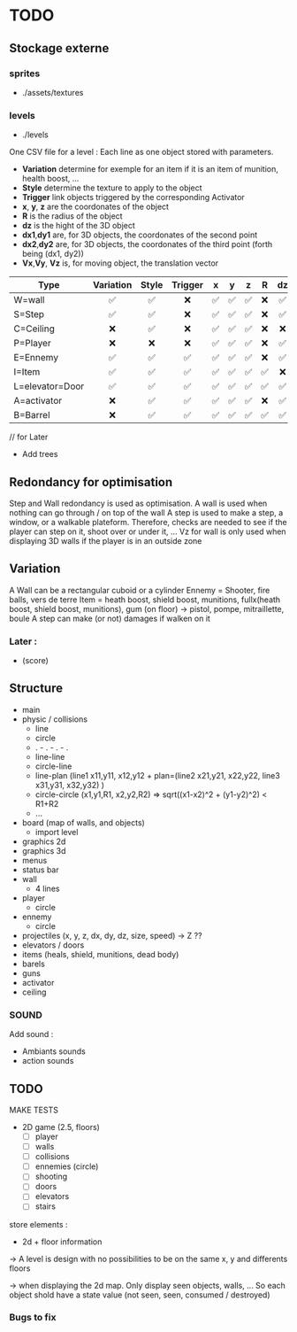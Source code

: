 # TODO

## Stockage externe

### sprites
  - ./assets/textures

### levels
  - ./levels

One CSV file for a level :
Each line as one object stored with parameters.

- **Variation** determine for exemple for an item if it is an item of munition, health boost, ...
- **Style** determine the texture to apply to the object
- **Trigger** link objects triggered by the corresponding Activator
- **x**, **y**, **z** are the coordonates of the object
- **R** is the radius of the object
- **dz** is the hight of the 3D object
- **dx1**,**dy1** are, for 3D objects, the coordonates of the second point
- **dx2**,**dy2** are, for 3D objects, the coordonates of the third point (forth being (dx1, dy2))
- **Vx**,**Vy**, **Vz** is, for moving object, the translation vector


|Type|Variation|Style|Trigger|x|y|z|R|dz|dx1|dy1|dx2|dy2|Vx|Vy|Vz|
|---|:---:|:---:|:---:|:---:|:---:|:---:|:---:|:---:|:---:|:---:|:---:|:---:|:---:|:---:|:---:|
|W=wall|✅|✅|❌|✅|✅|✅|❌|✅|✅|✅|✅|✅|❌|❌|❌|
|S=Step|✅|✅|❌|✅|✅|✅|❌|✅|✅|✅|✅|✅|❌|❌|❌|
|C=Ceiling|❌|✅|❌|✅|✅|✅|❌|❌|✅|✅|✅|✅|❌|❌|❌|
|P=Player|❌|❌|❌|✅|✅|✅|❌|✅|❌|❌|❌|❌|❌|❌|❌|
|E=Ennemy|✅|✅|✅|✅|✅|✅|❌|✅|❌|❌|❌|❌|❌|❌|❌|
|I=Item|✅|✅|✅|✅|✅|✅|✅|❌|❌|❌|❌|❌|❌|❌|❌|
|L=elevator=Door|✅|✅|✅|✅|✅|✅|✅|✅|✅|✅|✅|✅|✅|✅|✅
|A=activator|❌|✅|✅|✅|✅|✅|❌|✅|✅|✅|❌|❌|❌|❌|❌|
|B=Barrel|❌|✅|✅|✅|✅|✅|✅|✅|❌|❌|❌|❌|❌|❌|❌|

// for Later
- Add trees

## Redondancy for optimisation
Step and Wall redondancy is used as optimisation.
A wall is used when nothing can go through / on top of the wall
A step is used to make a step, a window, or a walkable plateform. Therefore, checks are needed to see if the player can step on it, shoot over or under it, ...
Vz for wall is only used when displaying 3D walls if the player is in an outside zone

## Variation
A Wall can be a rectangular cuboid or a cylinder
Ennemy = Shooter, fire balls, vers de terre
Item = heath boost, shield boost, munitions, 
 fullx(heath boost, shield boost, munitions),
 gum (on floor) -> pistol, pompe, mitraillette, boule
A step can make (or not) damages if walken on it

### Later :
- (score)

## Structure

- main
- physic / collisions
  - line
  - circle
  - . - . - . - .
  - line-line
  - circle-line
  - line-plan (line1 x11,y11, x12,y12 + plan=(line2 x21,y21, x22,y22, line3 x31,y31, x32,y32) )
  - circle-circle (x1,y1,R1, x2,y2,R2) => sqrt((x1-x2)^2 + (y1-y2)^2) < R1+R2
  - ...
- board (map of walls, and objects)
  - import level
- graphics 2d
- graphics 3d
- menus
- status bar
- wall
  - 4 lines
- player
  - circle
- ennemy
  - circle
- projectiles (x, y, z, dx, dy, dz, size, speed) -> Z ?? 
- elevators / doors
- items (heals, shield, munitions, dead body)
- barels
- guns
- activator
- ceiling

### SOUND

Add sound :
- Ambiants sounds
- action sounds

## TODO

MAKE TESTS

- 2D game (2.5, floors)
  - [ ] player
  - [ ] walls
  - [ ] collisions
  - [ ] ennemies (circle)
  - [ ] shooting
  - [ ] doors
  - [ ] elevators
  - [ ] stairs

store elements :
- 2d + floor information

-> A level is design with no possibilities to be on the same x, y and differents floors

-> when displaying the 2d map. Only display seen objects, walls, ... So each object shold have a state value (not seen, seen, consumed / destroyed)

### Bugs to fix

